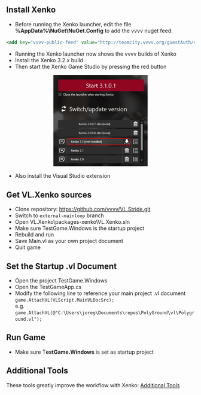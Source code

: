 ## Install Xenko
* Before running the Xenko launcher, edit the file **%AppData%\NuGet\NuGet.Config** to add the vvvv nuget feed:
```xml
<add key="vvvv-public-feed" value="http://teamcity.vvvv.org/guestAuth/app/nuget/v1/FeedService.svc/" />
```
* Running the Xenko launcher now shows the vvvv builds of Xenko
* Install the Xenko 3.2.x build
* Then start the Xenko Game Studio by pressing the red button
<p align="center">
<img src="images/xenkolauncher2.png" width="50%" alt="Visual Studio Installer">
</p>

* Also install the Visual Studio extension

## Get VL.Xenko sources
* Clone repository: https://github.com/vvvv/VL.Stride.git
* Switch to `external-mainloop` branch
* Open VL.Xenko\packages-xenko\VL.Xenko.sln
* Make sure TestGame.Windows is the startup project
* Rebuild and run 
* Save Main.vl as your own project document
* Quit game

## Set the Startup .vl Document
* Open the project TestGame.Windows
* Open the TestGameApp.cs
* Modify the following line to reference your main project .vl document  
`game.AttachVL(VLScript.MainVLDocSrc);`    
e.g.  
`game.AttachVL(@"C:\Users\joreg\Documents\repos\PolyGround\vl\Polyground.vl");`

## Run Game
* Make sure T**estGame.Windows** is set as startup project
## Additional Tools
These tools greatly improve the workflow with Xenko: [Additional Tools](Additional-Tools.md)